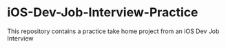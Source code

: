 # iOS-Dev-Job-Interview-Practice
This repository contains a practice take home project from an iOS Dev Job Interview
